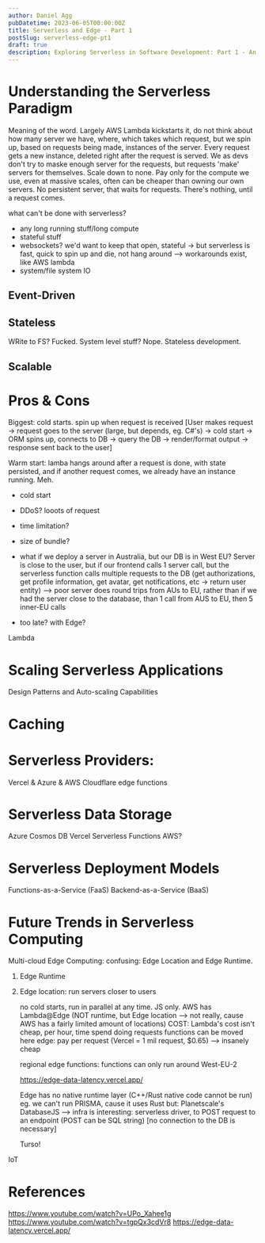 ```yaml
---
author: Daniel Agg
pubDatetime: 2023-06-05T00:00:00Z
title: Serverless and Edge - Part 1
postSlug: serverless-edge-pt1
draft: true
description: Exploring Serverless in Software Development: Part 1 - An Overview
---
```


# Understanding the Serverless Paradigm

Meaning of the word. Largely AWS Lambda kickstarts it, do not think about how many server we have, where, which takes which request, but we spin up, based on requests being made, instances of the server. Every request gets a new instance, deleted right after the request is served. We as devs don't try to maske enough server for the requests, but requests 'make' servers for themselves. Scale down to none. Pay only for the compute we use, even at massive scales, often can be cheaper than owning our own servers. No persistent server, that waits for requests. There's nothing, until a request comes.

what can't be done with serverless?

- any long running stuff/long compute
- stateful stuff
- websockets? we'd want to keep that open, stateful -> but serverless is fast, quick to spin up and die, not hang around --> workarounds exist, like AWS lambda
- system/file system IO

## Event-Driven

## Stateless

WRite to FS? Fucked. System level stuff? Nope. Stateless development.

## Scalable

# Pros & Cons

Biggest: cold starts. spin up when request is received
[User makes request -> request goes to the server (large, but depends, eg. C#'s) -> cold start -> ORM spins up, connects to DB -> query the DB -> render/format output -> response sent back to the user]

Warm start: lamba hangs around after a request is done, with state persisted, and if another request comes, we already have an instance running. Meh.

- cold start

- DDoS? looots of request
- time limitation?
- size of bundle?
- what if we deploy a server in Australia, but our DB is in West EU? Server is close to the user, but if our frontend calls 1 server call, but the serverless function calls multiple requests to the DB (get authorizations, get profile information, get avatar, get notifications, etc -> return user entity) --> poor server does round trips from AUs to EU, rather than if we had the server close to the database, than 1 call from AUS to EU, then 5 inner-EU calls
- too late? with Edge?

Lambda

# Scaling Serverless Applications

Design Patterns and Auto-scaling Capabilities

# Caching

# Serverless Providers:

Vercel & Azure & AWS
Cloudflare edge functions

# Serverless Data Storage

Azure Cosmos DB
Vercel Serverless Functions
AWS?

# Serverless Deployment Models

Functions-as-a-Service (FaaS)
Backend-as-a-Service (BaaS)

# Future Trends in Serverless Computing

Multi-cloud
Edge Computing:
confusing: Edge Location and Edge Runtime.

1. Edge Runtime
2. Edge location: run servers closer to users

   no cold starts, run in parallel at any time. JS only. AWS has Lambda@Edge (NOT runtime, but Edge location --> not really, cause AWS has a fairly limited amount of locations)
   COST: Lambda's cost isn't cheap, per hour, time spend doing requests
   functions can be moved here
   edge: pay per request (Vercel = 1 mil request, $0.65) --> insanely cheap

   regional edge functions: functions can only run around West-EU-2

   https://edge-data-latency.vercel.app/

   Edge has no native runtime layer (C++/Rust native code cannot be run)
   eg. we can't run PRISMA, cause it uses Rust
   but: Planetscale's DatabaseJS --> infra is interesting: serverless driver, to POST request to an endpoint (POST can be SQL string) [no connection to the DB is necessary]

   Turso!

IoT

# References

https://www.youtube.com/watch?v=UPo_Xahee1g
https://www.youtube.com/watch?v=tgpQx3cdVr8
https://edge-data-latency.vercel.app/
